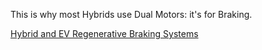 This is why most Hybrids use Dual Motors: it's for Braking.

[Hybrid and EV Regenerative Braking Systems](https://youtu.be/dC_Qvs_scT0)
